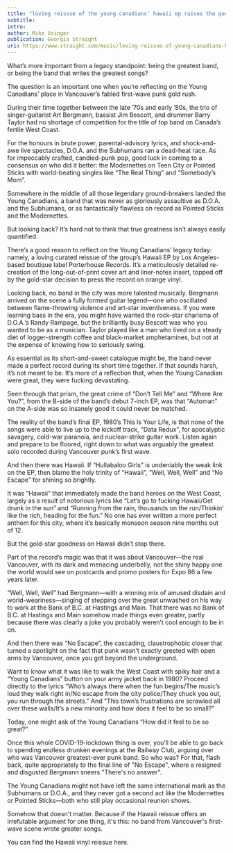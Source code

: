```yaml
---
title: "loving reissue of the young canadians' hawaii ep raises the question of who was vancouver's greatest punk band"
subtitle:
intro:
author: Mike Usinger
publication: Georgia Straight
uri: https://www.straight.com/music/loving-reissue-of-young-canadians-hawaii-ep-raises-question-of-who-was-vancouvers-greatest
---
```

What’s more important from a legacy standpoint: being the greatest band, or being the band that writes the greatest songs?

The question is an important one when you’re reflecting on the Young Canadians’ place in Vancouver’s fabled first-wave punk gold rush.

<!--more-->

During their time together between the late ’70s and early ’80s, the trio of singer-guitarist Art Bergmann, bassist Jim Bescott, and drummer Barry Taylor had no shortage of competition for the title of top band on Canada’s fertile West Coast.

For the honours in brute power, parental-advisory lyrics, and shock-and-awe live spectacles, D.O.A. and the Subhumans ran a dead-heat race. As for impeccably crafted, candied-punk pop, good luck in coming to a consensus on who did it better: the Modernettes on Teen City or Pointed Sticks with world-beating singles like “The Real Thing” and “Somebody’s Mom”.

Somewhere in the middle of all those legendary ground-breakers landed the Young Canadians, a band that was never as gloriously assaultive as D.O.A. and the Subhumans, or as fantastically flawless on record as Pointed Sticks and the Modernettes.

But looking back? It’s hard not to think that true greatness isn’t always easily quantified.

There’s a good reason to reflect on the Young Canadians’ legacy today: namely, a loving curated reissue of the group’s Hawaii EP by Los Angeles-based boutique label Porterhouse Records. It’s a meticulously detailed re-creation of the long-out-of-print cover art and liner-notes insert, topped off by the gold-star decision to press the record on orange vinyl.


Looking back, no band in the city was more talented musically. Bergmann arrived on the scene a fully formed guitar legend—one who oscillated between flame-throwing violence and art-star inventiveness. If you were learning bass in the era, you might have wanted the rock-star charisma of D.O.A.’s Randy Rampage, but the brilliantly busy Bescott was who you wanted to be as a musician. Taylor played like a man who lived on a steady diet of logger-strength coffee and black-market amphetamines, but not at the expense of knowing how to seriously swing.

As essential as its short-and-sweet catalogue might be, the band never made a perfect record during its short time together. If that sounds harsh, it’s not meant to be. It’s more of a reflection that, when the Young Canadian were great, they were fucking devastating.

Seen through that prism, the great crime of “Don’t Tell Me” and “Where Are You?”, from the B-side of the band’s debut 7-inch EP, was that “Automan” on the A-side was so insanely good it could never be matched.


The reality of the band’s final EP, 1980’s This Is Your Life, is that none of the songs were able to live up to the kickoff track, “Data Redux”, for apocalyptic savagery, cold-war paranoia, and nuclear-strike guitar work. Listen again and prepare to be floored, right down to what was arguably the greatest solo recorded during Vancouver punk’s first wave.

And then there was Hawaii. If “Hullabaloo Girls” is undeniably the weak link on the EP, then blame the holy trinity of “Hawaii”, “Well, Well, Well” and “No Escape” for shining so brightly.

It was “Hawaii” that immediately made the band heroes on the West Coast, largely as a result of notorious lyrics like “Let’s go to fucking Hawaii/Get drunk in the sun” and “Running from the rain, thousands on the run/Thinkin' like the rich, heading for the fun.” No one has ever written a more perfect anthem for this city, where it’s basically monsoon season nine months out of 12.

But the gold-star goodness on Hawaii didn’t stop there.

Part of the record’s magic was that it was about Vancouver—the real Vancouver, with its dark and menacing underbelly, not the shiny happy one the world would see on postcards and promo posters for Expo 86 a few years later.

“Well, Well, Well” had Bergmann—with a winning mix of amused disdain and world-weariness—singing of stepping over the great unwashed on his way to work at the Bank of B.C. at Hastings and Main. That there was no Bank of B.C. at Hastings and Main somehow made things even greater, partly because there was clearly a joke you probably weren’t cool enough to be in on.


And then there was “No Escape”, the cascading, claustrophobic closer that turned a spotlight on the fact that punk wasn’t exactly greeted with open arms by Vancouver, once you got beyond the underground.

Want to know what it was like to walk the West Coast with spiky hair and a “Young Canadians” button on your army jacket back in 1980? Proceed directly to the lyrics “Who’s always there when the fun begins/The music’s loud they walk right in/No escape from the city police/They chuck you out, you run through the streets.” And “This town’s frustrations are scrawled all over these walls/It’s a new minority and how does it feel to be so small?”

Today, one might ask of the Young Canadians “How did it feel to be so great?”

Once this whole COVID-19-lockdown thing is over, you’ll be able to go back to spending endless drunken evenings at the Railway Club, arguing over who was Vancouver greatest-ever punk band. So who was? For that, flash back, quite appropriately to the final line of "No Escape", where a resigned and disgusted Bergmann sneers "There's no answer". 

The Young Canadians might not have left the same international mark as the Subhumans or D.O.A., and they never got a second act like the Modernettes or Pointed Sticks—both who still play occasional reunion shows.  

Somehow that doesn't matter. Because if the Hawaii reissue offers an irrefutable argument for one thing, it's this: no band from Vancouver's first-wave scene wrote greater songs. 

You can find the Hawaii vinyl reissue here.
